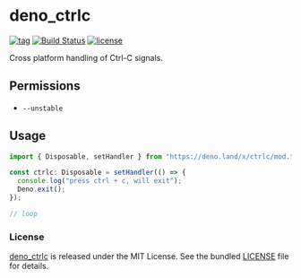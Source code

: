# deno_ctrlc

[![tag](https://img.shields.io/github/release/justjavac/deno_ctrlc)](https://github.com/justjavac/deno_ctrlc/releases)
[![Build Status](https://github.com/justjavac/deno_ctrlc/workflows/ci/badge.svg?branch=master)](https://github.com/justjavac/deno_ctrlc/actions)
[![license](https://img.shields.io/github/license/justjavac/deno_ctrlc)](https://github.com/justjavac/deno_ctrlc/blob/master/LICENSE)

Cross platform handling of Ctrl-C signals.

## Permissions

- `--unstable`

## Usage

```ts
import { Disposable, setHandler } from "https://deno.land/x/ctrlc/mod.ts";

const ctrlc: Disposable = setHandler(() => {
  console.log("press ctrl + c, will exit");
  Deno.exit();
});

// loop
```

### License

[deno_ctrlc](https://github.com/justjavac/deno_ctrlc) is released under the MIT
License. See the bundled [LICENSE](./LICENSE) file for details.
